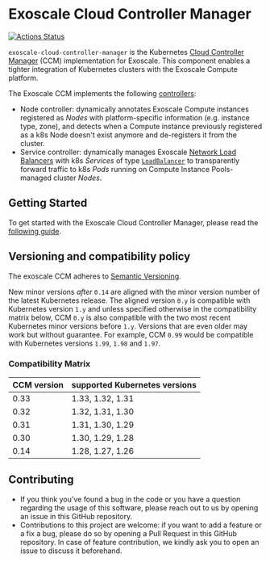 # Exoscale Cloud Controller Manager

[![Actions Status](https://github.com/exoscale/exoscale-cloud-controller-manager/workflows/CI/badge.svg)](https://github.com/exoscale/exoscale-cloud-controller-manager/actions?query=workflow%3ACI)

`exoscale-cloud-controller-manager` is the Kubernetes [Cloud Controller
Manager][k8s-ccm] (CCM) implementation for Exoscale. This component enables a
tighter integration of Kubernetes clusters with the Exoscale Compute platform.

The Exoscale CCM implements the following [controllers][k8s-ccm-controllers]:

* Node controller: dynamically annotates Exoscale Compute instances registered
  as *Nodes* with platform-specific information (e.g. instance type, zone), and
  detects when a Compute instance previously registered as a k8s Node doesn't
  exist anymore and de-registers it from the cluster.
* Service controller: dynamically manages Exoscale [Network Load
  Balancers][exo-nlb-doc] with k8s *Services* of type
  [`LoadBalancer`][k8s-service-lb] to transparently forward traffic to k8s
  *Pods* running on  Compute Instance Pools-managed cluster *Nodes*.


## Getting Started

To get started with the Exoscale Cloud Controller Manager, please read the
[following guide](docs/getting-started.md).

## Versioning and compatibility policy

The exoscale CCM adheres to [Semantic Versioning](https://semver.org/).

New minor versions *after* `0.14` are aligned with the minor version number of
the latest Kubernetes release.  The aligned version `0.y` is compatible with
Kubernetes version `1.y` and unless specified otherwise in the compatibility
matrix below, CCM `0.y` is also compatible with the two most recent Kubernetes
minor versions before `1.y`. Versions that are even older may work but without
guarantee.  For example, CCM `0.99` would be compatible with Kubernetes
versions `1.99`, `1.98` and `1.97`.

### Compatibility Matrix

| CCM version | supported Kubernetes versions |
|-------------|-------------------------------|
| 0.33        | 1.33, 1.32, 1.31              |
| 0.32        | 1.32, 1.31, 1.30              |
| 0.31        | 1.31, 1.30, 1.29              |
| 0.30        | 1.30, 1.29, 1.28              |
| 0.14        | 1.28, 1.27, 1.26              |

## Contributing

* If you think you've found a bug in the code or you have a question regarding
  the usage of this software, please reach out to us by opening an issue in
  this GitHub repository.
* Contributions to this project are welcome: if you want to add a feature or a
  fix a bug, please do so by opening a Pull Request in this GitHub repository.
  In case of feature contribution, we kindly ask you to open an issue to
  discuss it beforehand.


[exo-nlb-doc]: https://community.exoscale.com/documentation/compute/network-load-balancer/
[k8s-ccm-controllers]: https://kubernetes.io/docs/concepts/architecture/cloud-controller/#functions-of-the-ccm
[k8s-ccm]: https://kubernetes.io/docs/concepts/architecture/cloud-controller/#functions-of-the-ccm
[k8s-service-lb]: https://kubernetes.io/docs/concepts/services-networking/service/#loadbalancer
